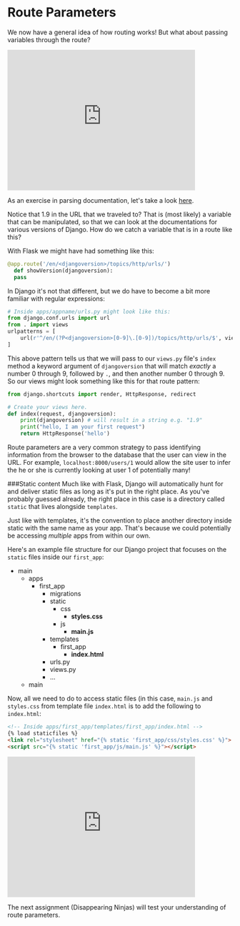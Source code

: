 # Route Parameters

We now have a general idea of how routing works! But what about passing variables through the route?

<iframe width="420" height="315" src="https://www.youtube.com/embed/NWyL-UCeC1U" frameborder="0" allowfullscreen></iframe>

As an exercise in parsing documentation, let's take a look [here](https://docs.djangoproject.com/en/1.9/topics/http/urls/).

Notice that 1.9 in the URL that we traveled to? That is (most likely) a variable that can be manipulated, so that we can look at the documentations for various versions of Django. How do we catch a variable that is in a route like this?

With Flask we might have had something like this:
```python
@app.route('/en/<djangoversion>/topics/http/urls/')
  def showVersion(djangoversion):
  pass
```

In Django it's not that different, but we do have to become a bit more familiar with regular expressions:


```python
# Inside apps/appname/urls.py might look like this:
from django.conf.urls import url
from . import views
urlpatterns = [
    url(r'^/en/(?P<djangoversion>[0-9]\.[0-9])/topics/http/urls/$', views.index, name = "index")
]
```
This above pattern tells us that we will pass to our `views.py` file's `index` method a keyword argument of `djangoversion` that will match *exactly* a number 0 through 9, followed by `.`, and then another number 0 through 9. So our views might look something like this for that route pattern:

```python
from django.shortcuts import render, HttpResponse, redirect

# Create your views here.
def index(request, djangoversion):
    print(djangoversion) # will result in a string e.g. "1.9"
    print("hello, I am your first request")
    return HttpResponse('hello')
```

Route parameters are a very common strategy to pass identifying information from the browser to the database that the user can view in the URL. For example, `localhost:8000/users/1` would allow the site user to infer the he or she is currently looking at user 1 of potentially many!  

###Static content
Much like with Flask, Django will automatically hunt for and deliver static files as long as it's put in the right place. As you've probably guessed already, the right place in this case is a directory called `static` that lives alongside `templates`.

Just like with templates, it's the convention to place another directory inside static with the same name as your app. That's because we could potentially be accessing *multiple* apps from within our own.

Here's an example file structure for our Django project that focuses on the `static` files inside our `first_app`:

+ main
  + apps
    + first_app
      + migrations
      + static
        + css
          + **styles.css**
        + js
          + **main.js**
      + templates
        + first_app
          + **index.html**
      + urls.py
      + views.py
      + ...
  + main

Now, all we need to do to access static files (in this case, `main.js` and `styles.css` from template file `index.html` is to add the following to `index.html`:

```html
<!-- Inside apps/first_app/templates/first_app/index.html -->
{% load staticfiles %}
<link rel="stylesheet" href="{% static 'first_app/css/styles.css' %}">
<script src="{% static 'first_app/js/main.js' %}"></script>
```

<iframe width="420" height="315" src="https://www.youtube.com/embed/dH-Xxclnv1g" frameborder="0" allowfullscreen></iframe>

The next assignment (Disappearing Ninjas) will test your understanding of route parameters.
